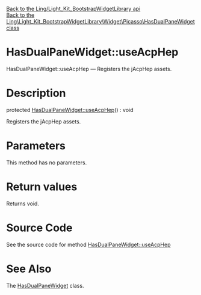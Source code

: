 [Back to the Ling/Light_Kit_BootstrapWidgetLibrary api](https://github.com/lingtalfi/Light_Kit_BootstrapWidgetLibrary/blob/master/doc/api/Ling/Light_Kit_BootstrapWidgetLibrary.md)<br>
[Back to the Ling\Light_Kit_BootstrapWidgetLibrary\Widget\Picasso\HasDualPaneWidget class](https://github.com/lingtalfi/Light_Kit_BootstrapWidgetLibrary/blob/master/doc/api/Ling/Light_Kit_BootstrapWidgetLibrary/Widget/Picasso/HasDualPaneWidget.md)


HasDualPaneWidget::useAcpHep
================



HasDualPaneWidget::useAcpHep — Registers the jAcpHep assets.




Description
================


protected [HasDualPaneWidget::useAcpHep](https://github.com/lingtalfi/Light_Kit_BootstrapWidgetLibrary/blob/master/doc/api/Ling/Light_Kit_BootstrapWidgetLibrary/Widget/Picasso/HasDualPaneWidget/useAcpHep.md)() : void




Registers the jAcpHep assets.




Parameters
================

This method has no parameters.


Return values
================

Returns void.








Source Code
===========
See the source code for method [HasDualPaneWidget::useAcpHep](https://github.com/lingtalfi/Light_Kit_BootstrapWidgetLibrary/blob/master/Widget/Picasso/HasDualPaneWidget.php#L18-L23)


See Also
================

The [HasDualPaneWidget](https://github.com/lingtalfi/Light_Kit_BootstrapWidgetLibrary/blob/master/doc/api/Ling/Light_Kit_BootstrapWidgetLibrary/Widget/Picasso/HasDualPaneWidget.md) class.



